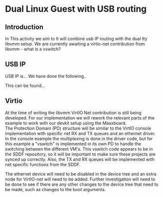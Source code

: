 # Dual Linux Guest with USB routing 

## Introduction

In This activity we aim to
It will combine usb IP routing with the dual tty libvmm setup.
We are currently awaiting a virtio-net contribution from libvmm - what is a vswitch?


## USB IP

USB IP is... 
We have done the following.. 

This can be found...

## Virtio

At the time of writing the libvmm VirtIO Net contribution is still being developed. For our implementation we will rework the relevant parts of the example to work with our devkit setup using the Maaxboard.  
The Protection Domain (PD) structure will be similar to the VirtIO console implementation with specific net RX and TX queues and an ethernet driver. In the console example the multiplexing is done in the driver code, but for this example a "vswitch" is implemented in its own PD to handle the switching between the different VM's. This vswitch code appears to be in the SDDF repository, so it will be important to make sure these projects are synced up correctly. Also, the TX and RX queues will be implemented with net specific functions from the SDDF.

The ethernet device will need to be disabled in the device tree and an extra node for VirtIO-net will need to be added. Further investigation will need to be done to see if there are any other changes to the device tree that need to be made, such as changes to the boot arguments. 

